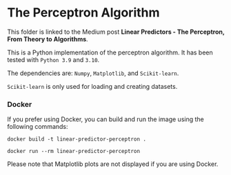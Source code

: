 # The Perceptron Algorithm

This folder is linked to the Medium post **Linear Predictors - The Perceptron, From Theory to Algorithms**.

This is a Python implementation of the perceptron algorithm. It has been tested with `Python 3.9` and `3.10`.

The dependencies are: `Numpy`, `Matplotlib`, and `Scikit-learn`.

`Scikit-learn` is only used for loading and creating datasets.

### Docker
If you prefer using Docker, you can build and run the image using the following commands:

`docker build -t linear-predictor-perceptron .`

`docker run --rm linear-predictor-perceptron`

Please note that Matplotlib plots are not displayed if you are using Docker.
